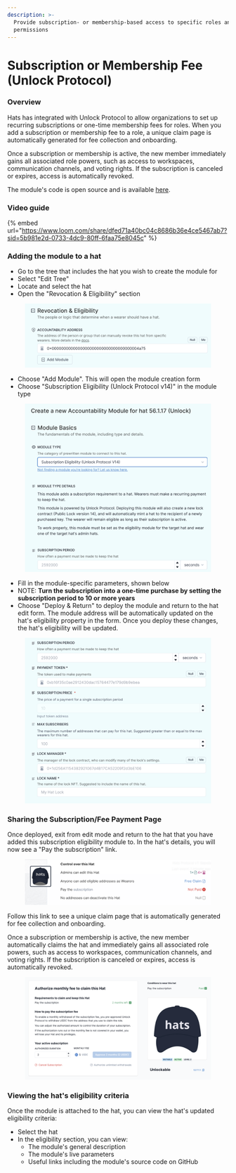 ```yaml
---
description: >-
  Provide subscription- or membership-based access to specific roles and
  permissions
---
```


# Subscription or Membership Fee (Unlock Protocol)

### **Overview** <a href="#overview" id="overview"></a>

Hats has integrated with Unlock Protocol to allow organizations to set up recurring subscriptions or one-time membership fees for roles. When you add a subscription or membership fee to a role, a unique claim page is automatically generated for fee collection and onboarding.

Once a subscription or membership is active, the new member immediately gains all associated role powers, such as access to workspaces, communication channels, and voting rights. If the subscription is canceled or expires, access is automatically revoked.

The module's code is open source and is available [here](https://github.com/Hats-Protocol/unlock-eligibility).

### **Video guide** <a href="#adding-the-module-to-a-hat" id="adding-the-module-to-a-hat"></a>

{% embed url="https://www.loom.com/share/dfed71a40bc04c8686b36e4ce5467ab7?sid=5b981e2d-0733-4dc9-80ff-6faa75e8045c" %}

### **Adding the module to a hat** <a href="#adding-the-module-to-a-hat" id="adding-the-module-to-a-hat"></a>

* Go to the tree that includes the hat you wish to create the module for
* Select "Edit Tree"
* Locate and select the hat
* Open the "Revocation & Eligibility" section

<figure><img src="../../.gitbook/assets/Screenshot 2024-10-22 at 4.02.30 PM.png" alt=""><figcaption></figcaption></figure>

* Choose "Add Module". This will open the module creation form
* Choose "Subscription Eligibility (Unlock Protocol v14)" in the module type

<figure><img src="../../.gitbook/assets/Screenshot 2024-10-22 at 4.03.09 PM.png" alt=""><figcaption></figcaption></figure>

* Fill in the module-specific parameters, shown below
* NOTE: **Turn the subscription into a one-time purchase by setting the subscription period to 10 or more years**
* Choose "Deploy & Return" to deploy the module and return to the hat edit form. The module address will be automatically updated on the hat's eligibility property in the form. Once you deploy these changes, the hat's eligibility will be updated.

<figure><img src="../../.gitbook/assets/Screenshot 2024-10-22 at 4.06.34 PM.png" alt=""><figcaption></figcaption></figure>

### Sharing the Subscription/Fee Payment Page <a href="#viewing-the-hats-eligibility-criteria" id="viewing-the-hats-eligibility-criteria"></a>

Once deployed, exit from edit mode and return to the hat that you have added this subscription eligibility module to. In the hat's details, you will now see a "Pay the subscription" link.

<figure><img src="../../.gitbook/assets/Screenshot 2024-10-22 at 4.10.13 PM.png" alt=""><figcaption></figcaption></figure>

Follow this link to see a unique claim page that is automatically generated for fee collection and onboarding.

Once a subscription or membership is active, the new member automatically claims the hat and immediately gains all associated role powers, such as access to workspaces, communication channels, and voting rights. If the subscription is canceled or expires, access is automatically revoked.

<figure><img src="../../.gitbook/assets/image (6).png" alt=""><figcaption></figcaption></figure>

### Viewing the hat's eligibility criteria <a href="#viewing-the-hats-eligibility-criteria" id="viewing-the-hats-eligibility-criteria"></a>

Once the module is attached to the hat, you can view the hat's updated eligibility criteria:

* Select the hat
* In the eligibility section, you can view:
  * The module's general description
  * The module's live parameters
  * Useful links including the module's source code on GitHub
